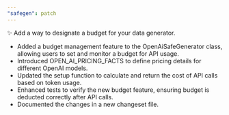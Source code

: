 ```yaml
---
"safegen": patch
---
```


✨ Add a way to designate a budget for your data generator.
- Added a budget management feature to the OpenAiSafeGenerator class, allowing users to set and monitor a budget for API usage.
- Introduced OPEN_AI_PRICING_FACTS to define pricing details for different OpenAI models.
- Updated the setup function to calculate and return the cost of API calls based on token usage.
- Enhanced tests to verify the new budget feature, ensuring budget is deducted correctly after API calls.
- Documented the changes in a new changeset file.
